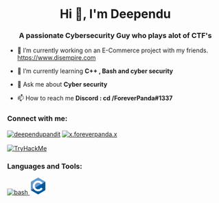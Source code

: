 <h1 align="center">Hi 👋, I'm Deependu</h1>
<h3 align="center">A passionate Cybersecurity Guy who plays alot of CTF's</h3>

- 🔭 I’m currently working on an E-Commerce project with my friends. https://www.disempire.com

- 🌱 I’m currently learning **C++ , Bash and cyber security**

- 💬 Ask me about **Cyber security**

- 📫 How to reach me **Discord : cd /ForeverPanda#1337**


<h3 align="left">Connect with me:</h3>
<p align="left">
<a href="https://twitter.com/deependupandit" target="blank"><img align="center" src="https://raw.githubusercontent.com/rahuldkjain/github-profile-readme-generator/master/src/images/icons/Social/twitter.svg" alt="deependupandit" height="30" width="40" /></a>
<a href="https://instagram.com/x.foreverpanda.x" target="blank"><img align="center" src="https://raw.githubusercontent.com/rahuldkjain/github-profile-readme-generator/master/src/images/icons/Social/instagram.svg" alt="x.foreverpanda.x" height="30" width="40" /></a>
  
 <a href="https://raw.githubusercontent.com/foreverpanda/foreverpanda/main/playgue.png" target="blank"><img align="center" src="https://tryhackme-badges.s3.amazonaws.com/playgue.png" alt="TryHackMe" height="30" width="40" /></a>
</p>

<h3 align="left">Languages and Tools:</h3>
<p align="left"> <a href="https://www.gnu.org/software/bash/" target="_blank"> <img src="https://www.vectorlogo.zone/logos/gnu_bash/gnu_bash-icon.svg" alt="bash" width="40" height="40"/> </a> <a href="https://www.cprogramming.com/" target="_blank"> <img src="https://raw.githubusercontent.com/devicons/devicon/master/icons/c/c-original.svg" alt="c" width="40" height="40"/> </a> </p>

